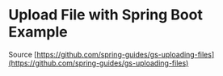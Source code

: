# Upload File with Spring Boot Example

Source [https://github.com/spring-guides/gs-uploading-files](https://github.com/spring-guides/gs-uploading-files)
